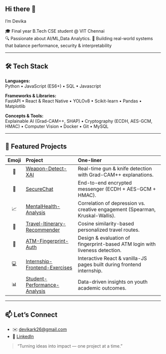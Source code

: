 ## Hi there 👋

I’m Devika

🎓 Final year B.Tech CSE student @ VIT Chennai  
🔍 Passionate about AI/ML,Data Analytics.
🚀 Building real-world systems that balance performance, security & interpretability

---

## 🛠 Tech Stack

**Languages:**  
Python • JavaScript (ES6+) • SQL • Javascript  

**Frameworks & Libraries:**  
FastAPI • React & React Native • YOLOv8 • Scikit-learn • Pandas • Matplotlib  

**Concepts & Tools:**  
Explainable AI (Grad-CAM++, SHAP) • Cryptography (ECDH, AES-GCM, HMAC) • Computer Vision • Docker • Git • MySQL  

---

## 📂 Featured Projects

| Emoji | Project | One-liner |
|:-----:|:--------|:----------|
| 🔫 | [Weapon-Detect-XAI](https://github.com/devrk23/XAIwithWEAPON) | Real-time gun & knife detection with Grad-CAM++ explanations. |
| 🔐 | [SecureChat](https://github.com/devrk23/secure-chat) | End-to-end encrypted messenger (ECDH + AES-GCM + HMAC). |
| 📈 | [MentalHealth-Analysis](https://github.com/devrk23/depression-creative-analysis) | Correlation of depression vs. creative engagement (Spearman, Kruskal-Wallis). |
| 🧭 | [Travel-Itinerary-Recommender](https://github.com/devrk23/travel-itinerary-recommender) | Cosine similarity-based personalized travel routes. |
| 🏦 | [ATM-Fingerprint-Auth](https://github.com/devrk23/atm-fingerprint-authentication) | Design & evaluation of fingerprint-based ATM login with liveness detection. |
| 💻 | [Internship-Frontend-Exercises](https://github.com/devrk23/frontend-internship-exercises) | Interactive React & vanilla-JS pages built during frontend internship. |
| 📊 | [Student-Performance-Analysis](https://github.com/devrk23/student-performance-analysis) | Data-driven insights on youth academic outcomes. |

---

## 📫 Let’s Connect

- ✉️ devikark26@gmail.com
- 🔗 [LinkedIn](https://www.linkedin.com/in/devika-rajeev-1a2235233/)

> “Turning ideas into impact — one project at a time.”  
